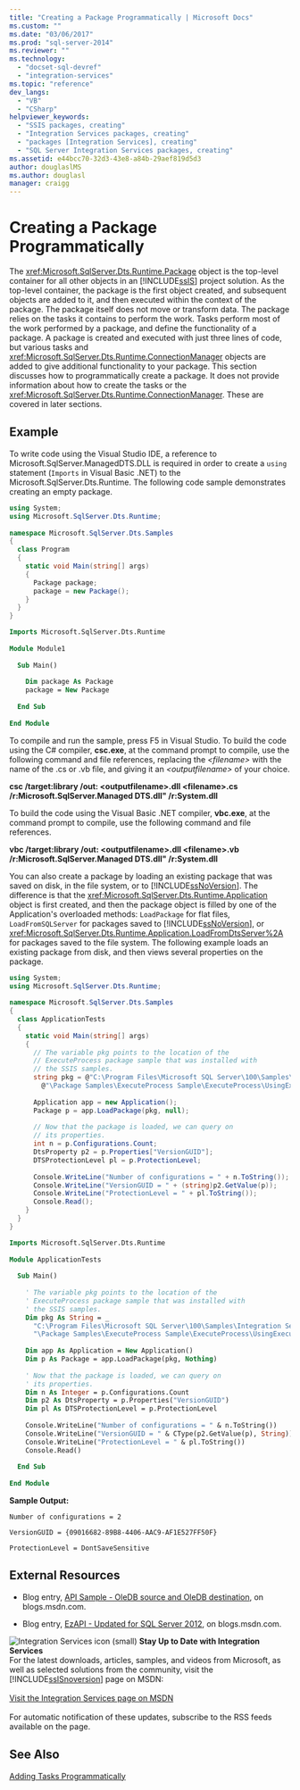 ```yaml
---
title: "Creating a Package Programmatically | Microsoft Docs"
ms.custom: ""
ms.date: "03/06/2017"
ms.prod: "sql-server-2014"
ms.reviewer: ""
ms.technology: 
  - "docset-sql-devref"
  - "integration-services"
ms.topic: "reference"
dev_langs: 
  - "VB"
  - "CSharp"
helpviewer_keywords: 
  - "SSIS packages, creating"
  - "Integration Services packages, creating"
  - "packages [Integration Services], creating"
  - "SQL Server Integration Services packages, creating"
ms.assetid: e44bcc70-32d3-43e8-a84b-29aef819d5d3
author: douglaslMS
ms.author: douglasl
manager: craigg
---
```

# Creating a Package Programmatically
  The <xref:Microsoft.SqlServer.Dts.Runtime.Package> object is the top-level container for all other objects in an [!INCLUDE[ssIS](../../includes/ssis-md.md)] project solution. As the top-level container, the package is the first object created, and subsequent objects are added to it, and then executed within the context of the package. The package itself does not move or transform data. The package relies on the tasks it contains to perform the work. Tasks perform most of the work performed by a package, and define the functionality of a package. A package is created and executed with just three lines of code, but various tasks and <xref:Microsoft.SqlServer.Dts.Runtime.ConnectionManager> objects are added to give additional functionality to your package. This section discusses how to programmatically create a package. It does not provide information about how to create the tasks or the <xref:Microsoft.SqlServer.Dts.Runtime.ConnectionManager>. These are covered in later sections.  
  
## Example  
 To write code using the Visual Studio IDE, a reference to Microsoft.SqlServer.ManagedDTS.DLL is required in order to create a `using` statement (`Imports` in Visual Basic .NET) to the Microsoft.SqlServer.Dts.Runtime. The following code sample demonstrates creating an empty package.  
  
```csharp  
using System;  
using Microsoft.SqlServer.Dts.Runtime;  
  
namespace Microsoft.SqlServer.Dts.Samples  
{  
  class Program  
  {  
    static void Main(string[] args)  
    {  
      Package package;  
      package = new Package();  
    }  
  }  
}  
```  
  
```vb  
Imports Microsoft.SqlServer.Dts.Runtime  
  
Module Module1  
  
  Sub Main()  
  
    Dim package As Package  
    package = New Package  
  
  End Sub  
  
End Module  
```  
  
 To compile and run the sample, press F5 in Visual Studio. To build the code using the C# compiler, **csc.exe**, at the command prompt to compile, use the following command and file references, replacing the *\<filename>* with the name of the .cs or .vb file, and giving it an *\<outputfilename>* of your choice.  
  
 **csc /target:library /out: \<outputfilename>.dll \<filename>.cs /r:Microsoft.SqlServer.Managed DTS.dll" /r:System.dll**  
  
 To build the code using the Visual Basic .NET compiler, **vbc.exe**, at the command prompt to compile, use the following command and file references.  
  
 **vbc /target:library /out: \<outputfilename>.dll \<filename>.vb /r:Microsoft.SqlServer.Managed DTS.dll" /r:System.dll**  
  
 You can also create a package by loading an existing package that was saved on disk, in the file system, or to [!INCLUDE[ssNoVersion](../../includes/ssnoversion-md.md)]. The difference is that the <xref:Microsoft.SqlServer.Dts.Runtime.Application> object is first created, and then the package object is filled by one of the Application's overloaded methods: `LoadPackage` for flat files, `LoadFromSQLServer` for packages saved to [!INCLUDE[ssNoVersion](../../includes/ssnoversion-md.md)], or <xref:Microsoft.SqlServer.Dts.Runtime.Application.LoadFromDtsServer%2A> for packages saved to the file system. The following example loads an existing package from disk, and then views several properties on the package.  
  
```csharp  
using System;  
using Microsoft.SqlServer.Dts.Runtime;  
  
namespace Microsoft.SqlServer.Dts.Samples  
{  
  class ApplicationTests  
  {  
    static void Main(string[] args)  
    {  
      // The variable pkg points to the location of the  
      // ExecuteProcess package sample that was installed with  
      // the SSIS samples.  
      string pkg = @"C:\Program Files\Microsoft SQL Server\100\Samples\Integration Services" +  
        @"\Package Samples\ExecuteProcess Sample\ExecuteProcess\UsingExecuteProcess.dtsx";  
  
      Application app = new Application();  
      Package p = app.LoadPackage(pkg, null);  
  
      // Now that the package is loaded, we can query on  
      // its properties.  
      int n = p.Configurations.Count;  
      DtsProperty p2 = p.Properties["VersionGUID"];  
      DTSProtectionLevel pl = p.ProtectionLevel;  
  
      Console.WriteLine("Number of configurations = " + n.ToString());  
      Console.WriteLine("VersionGUID = " + (string)p2.GetValue(p));  
      Console.WriteLine("ProtectionLevel = " + pl.ToString());  
      Console.Read();  
    }  
  }  
}  
```  
  
```vb  
Imports Microsoft.SqlServer.Dts.Runtime  
  
Module ApplicationTests  
  
  Sub Main()  
  
    ' The variable pkg points to the location of the  
    ' ExecuteProcess package sample that was installed with  
    ' the SSIS samples.  
    Dim pkg As String = _  
      "C:\Program Files\Microsoft SQL Server\100\Samples\Integration Services" & _  
      "\Package Samples\ExecuteProcess Sample\ExecuteProcess\UsingExecuteProcess.dtsx"  
  
    Dim app As Application = New Application()  
    Dim p As Package = app.LoadPackage(pkg, Nothing)  
  
    ' Now that the package is loaded, we can query on  
    ' its properties.  
    Dim n As Integer = p.Configurations.Count  
    Dim p2 As DtsProperty = p.Properties("VersionGUID")  
    Dim pl As DTSProtectionLevel = p.ProtectionLevel  
  
    Console.WriteLine("Number of configurations = " & n.ToString())  
    Console.WriteLine("VersionGUID = " & CType(p2.GetValue(p), String))  
    Console.WriteLine("ProtectionLevel = " & pl.ToString())  
    Console.Read()  
  
  End Sub  
  
End Module  
```  
  
 **Sample Output:**  
  
 `Number of configurations = 2`  
  
 `VersionGUID = {09016682-89B8-4406-AAC9-AF1E527FF50F}`  
  
 `ProtectionLevel = DontSaveSensitive`  
  
## External Resources  
  
-   Blog entry, [API Sample - OleDB source and OleDB destination](http://go.microsoft.com/fwlink/?LinkId=220824), on blogs.msdn.com.  
  
-   Blog entry, [EzAPI - Updated for SQL Server 2012](http://go.microsoft.com/fwlink/?LinkId=243223), on blogs.msdn.com.  
  
![Integration Services icon (small)](../media/dts-16.gif "Integration Services icon (small)")  **Stay Up to Date with Integration Services**<br /> For the latest downloads, articles, samples, and videos from Microsoft, as well as selected solutions from the community, visit the [!INCLUDE[ssISnoversion](../../includes/ssisnoversion-md.md)] page on MSDN:<br /><br /> [Visit the Integration Services page on MSDN](http://go.microsoft.com/fwlink/?LinkId=136655)<br /><br /> For automatic notification of these updates, subscribe to the RSS feeds available on the page.  
  
## See Also  
 [Adding Tasks Programmatically](../building-packages-programmatically/adding-tasks-programmatically.md)  
  
  
